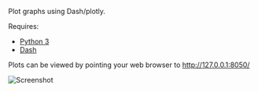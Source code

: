 Plot graphs using Dash/plotly.

Requires:

- [Python 3](https://www.python.org/)
- [Dash](https://dash.plot.ly/getting-started#installation)

Plots can be viewed by pointing your web browser to http://127.0.0.1:8050/ 

![Screenshot](/images/screenshot.png)